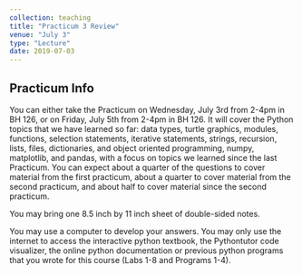 ```yaml
---
collection: teaching
title: "Practicum 3 Review"
venue: "July 3"
type: "Lecture"
date: 2019-07-03
---
```


## Practicum Info
You can either take the Practicum on Wednesday, July 3rd from 2-4pm in BH 126, or on
Friday, July 5th from 2-4pm in BH 126.
It will cover the Python topics that we have learned so far:
data types, turtle graphics, modules, functions, selection statements, iterative statements, strings,
recursion, lists, files, dictionaries, and
object oriented programming, numpy, matplotlib, and pandas, with a focus on topics we learned since the
last Practicum. You can expect about a quarter of the questions to cover material from the first
practicum, about a quarter to cover material from the second practicum, and about half to cover material
since the second practicum.

You may bring one 8.5 inch by 11 inch sheet of double-sided notes.

You may use a computer to develop your answers. You may only use the internet to access the interactive python textbook,
the Pythontutor code visualizer,
the online python documentation or previous python programs that you wrote for this course (Labs 1-8 and Programs 1-4).
